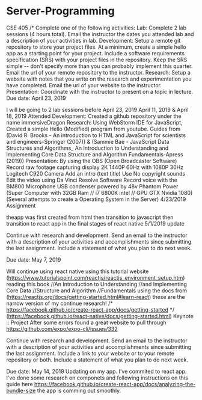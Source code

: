 # Server-Programming
CSE 405
/*
Complete one of the following activities:
Lab: Complete 2 lab sessions (4 hours total). Email the instructor the dates you attended lab and a description of your activities in lab.
Development: Setup a remote git repository to store your project files. At a minimum, create a simple hello app as a starting point for
your project. Include a software requirements specification (SRS) with your project files in the repository. Keep the SRS simple -- 
don't specify more than you can probably implement this quarter. Email the url of your remote repository to the instructor.
Research: Setup a website with notes that you write on the research and experimentation you have completed. Email the url of your 
website to the instructor.
Presentation: Coordinate with the instructor to present on a topic in lecture.
Due date: April 23, 2019

I will be going to 2 lab sessions before April 23, 2019
April 11, 2019 & April 18, 2019 Attended
Development: Created a github repository under the name immersiveDragon
Research: Using WebStorm IDE for JavaScript, Created a simple Hello (Modified) program from youtube. Guides from 
(David R. Brooks - An introduction to HTML and JavaScript for scientists and engineers-Springer (2007))
& (Sammie Bae - JavaScript Data Structures and Algorithms_ An Introduction to Understanding and Implementing Core Data Structure 
and Algorithm Fundamentals-Apress (2019))
Presentation: By using the OBS (Open Broadcaster Software)
Record raw footage capturing display 2K 1440P 60Hz with 1080P 30Hz Logitech C920 Camera
Add an intro (text title)
Use No copyright sounds
Edit the video using Da Vinci Resolve Software
Record voice with the BM800 Microphone USB condenser powered by 48v Phantom Power
(Super Computer with 32GB Ram // i7 6800K intel // GPU GTX Nvidia 1080)
(Several attempts to create a Operating System in the Server)
4/23/2019 Assignment

theapp was first created from html
then transition to javascript
then transition to react app
in the final stages of react native
5/1/2019 update

Continue with research and development. Send an email to the instructor with a description of your activities and accomplishments since submitting the last assignment. Include a statement of what you plan to do next week.

Due date: May 7, 2019

Will continue using react native
using this tutorial website (https://www.tutorialspoint.com/reactjs/reactjs_environment_setup.htm)
reading this book 
//An Introduction to Understanding
//and Implementing Core Data
//Structure and Algorithm
//Fundamentals
using the docs from (https://reactjs.org/docs/getting-started.html#learn-react)
these are the narrow version of my continue research!
/* https://facebook.github.io/create-react-app/docs/getting-started  */
(https://facebook.github.io/react-native/docs/getting-started.html) Keynote :: Project
After some errors found a great website to pull through
https://github.com/expo/expo-cli/issues/332

Continue with research and development. Send an email to the instructor with a description of your activities and accomplishments since submitting the last assignment. Include a link to your website or to your remote repository or both. Include a statement of what you plan to do next week.

Due date: May 14, 2019
Updating on my app. I've commited to react app. I've done some research on componets and following instructions on this guide here 
https://facebook.github.io/create-react-app/docs/analyzing-the-bundle-size the app is comming out smoothly.
